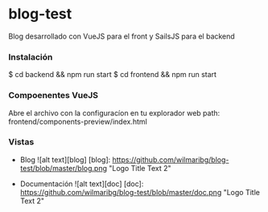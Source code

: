 # blog-test

Blog desarrollado con VueJS para el front y SailsJS para el backend 

### Instalación

$ cd backend && npm run start
$ cd frontend && npm run start

### Compoenentes VueJS

Abre el archivo con la configuracíon en tu explorador web
path: frontend/components-preview/index.html 

### Vistas

* Blog
	![alt text][blog]
	[blog]: https://github.com/wilmaribg/blog-test/blob/master/blog.png "Logo Title Text 2"
	
* Documentación 
	![alt text][doc]
	[doc]: https://github.com/wilmaribg/blog-test/blob/master/doc.png "Logo Title Text 2"